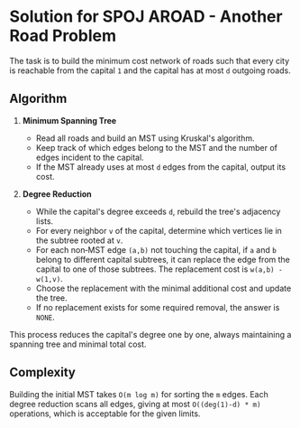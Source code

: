 # Solution for SPOJ AROAD - Another Road Problem

The task is to build the minimum cost network of roads such that every city is reachable from the capital `1` and the capital has at most `d` outgoing roads.

## Algorithm

1. **Minimum Spanning Tree**
   - Read all roads and build an MST using Kruskal's algorithm.
   - Keep track of which edges belong to the MST and the number of edges incident to the capital.
   - If the MST already uses at most `d` edges from the capital, output its cost.

2. **Degree Reduction**
   - While the capital's degree exceeds `d`, rebuild the tree's adjacency lists.
   - For every neighbor `v` of the capital, determine which vertices lie in the subtree rooted at `v`.
   - For each non‑MST edge `(a,b)` not touching the capital, if `a` and `b` belong to different capital subtrees, it can replace the edge from the capital to one of those subtrees.  The replacement cost is `w(a,b) - w(1,v)`.
   - Choose the replacement with the minimal additional cost and update the tree.
   - If no replacement exists for some required removal, the answer is `NONE`.

This process reduces the capital's degree one by one, always maintaining a spanning tree and minimal total cost.

## Complexity

Building the initial MST takes `O(m log m)` for sorting the `m` edges.  Each degree reduction scans all edges, giving at most `O((deg(1)-d) * m)` operations, which is acceptable for the given limits.
